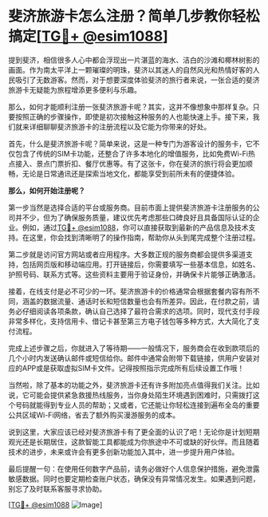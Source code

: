 # 斐济旅游卡怎么注册？简单几步教你轻松搞定[[TG💪+ @esim1088](https://t.me/s/esim1088)]

提到斐济，相信很多人心中都会浮现出一片湛蓝的海水、洁白的沙滩和椰林树影的画面。作为南太平洋上一颗璀璨的明珠，斐济以其迷人的自然风光和热情好客的人民吸引了无数游客。然而，对于想要深度体验斐济的旅行者来说，一张合适的斐济旅游卡无疑能为旅程增添更多便利与乐趣。

那么，如何才能顺利注册一张斐济旅游卡呢？其实，这并不像想象中那样复杂。只要按照正确的步骤操作，即使是初次接触这种服务的人也能快速上手。接下来，我们就来详细聊聊斐济旅游卡的注册流程以及它能为你带来的好处。

首先，什么是斐济旅游卡呢？简单来说，这是一种专门为游客设计的服务卡，它不仅包含了传统的SIM卡功能，还整合了许多本地化的增值服务，比如免费Wi-Fi热点接入、景点门票折扣、餐厅优惠等。有了这张卡，你在斐济的旅行将会更加顺畅，无论是日常通讯还是探索当地文化，都能享受到前所未有的便捷体验。

**那么，如何开始注册呢？**

第一步当然是选择合适的平台或服务商。目前市面上提供斐济旅游卡注册服务的公司并不少，但为了确保服务质量，建议优先考虑那些口碑良好且具备国际认证的企业。例如，通过[TG💪+ @esim1088](https://t.me/s/esim1088)，你可以直接获取到最新的产品信息及技术支持。在这里，你会找到清晰明了的操作指南，帮助你从头到尾完成整个注册过程。

第二步就是访问官方网站或者应用程序。大多数正规的服务商都会提供多渠道支持，包括网页版和移动端应用。打开链接后，你需要填写一些基本信息，如姓名、护照号码、联系方式等。这些资料主要用于验证身份，并确保卡片能够正确激活。

接着，在线支付是必不可少的一环。斐济旅游卡的价格通常会根据套餐内容有所不同，涵盖的数据流量、通话时长和短信数量也会有所差异。因此，在付款之前，请务必仔细阅读各项条款，确认自己选择了最符合需求的选项。同时，现代支付手段非常多样化，支持信用卡、借记卡甚至第三方电子钱包等多种方式，大大简化了支付流程。

完成上述步骤之后，你就进入了等待期——一般情况下，服务商会在收到款项后的几个小时内发送确认邮件或短信给你。邮件中通常会附带下载链接，供用户安装对应的APP或是获取虚拟SIM卡文件。记得按照指示完成所有后续设置工作哦！

当然啦，除了基本的功能之外，斐济旅游卡还有许多附加亮点值得我们关注。比如说，它可能会提供紧急救援热线服务，当你身处陌生环境遇到困难时，只需拨打这个号码就能得到专业人员的帮助；又或者，它还能让你轻松连接到遍布全岛的重要公共区域Wi-Fi网络，省去了额外购买漫游服务的成本。

说到这里，大家应该已经对斐济旅游卡有了更全面的认识了吧！无论你是计划短期观光还是长期居住，这款智能工具都能成为你旅途中不可或缺的好伙伴。而且随着技术的进步，未来或许会有更多创新功能加入其中，进一步提升用户体验。

最后提醒一句：在使用任何数字产品前，请务必做好个人信息保护措施，避免泄露敏感数据。同时也要定期检查账户状态，确保没有异常情况发生。如果遇到问题，别忘了及时联系客服寻求协助。

[[TG💪+ @esim1088](https://t.me/s/esim1088) ![Image](https://i.postimg.cc/4NQfJmqS/Snipaste-2025-05-13-00-14-12.png)]